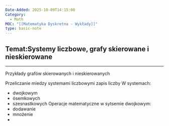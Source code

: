 ```yaml
---
Date-Added: 2025-10-09T14:15:00
Category:
  - Math
MOC: "[[Matematyka Dyskretna - Wykłady]]"
type: basic-note
---
```

## Temat:Systemy liczbowe, grafy skierowane i nieskierowane
- - -
Przykłady grafów skierowanych i nieskierowanych

Przeliczanie miedzy systemami liczbowymi
zapis liczby W systemach:
- dwojkowym
- ósemkowych
- szesnastkowych
Operacje matematyczne w sytsemie dwojkowym:
- dodawanie
- mnożenie
- 


